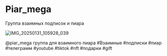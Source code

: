 # Piar_mega
Группа взаимных подписок и пиара 

![IMG_20250131_105928_039](https://github.com/user-attachments/assets/73f96a2e-3b04-4f2d-91ce-23fabc903168)


@piar_mega группа для взаимного пиара
#Взаимные #подписки #пиар #телеграмм #youtube #tiktok #nft #подарки #gift
